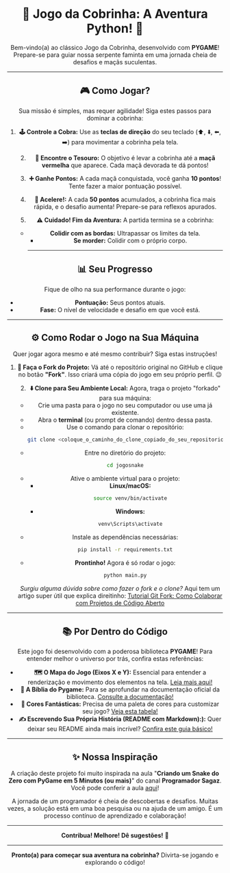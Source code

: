 <div style="text-align: center;">

# 🐍 Jogo da Cobrinha: A Aventura Python! 🍎

Bem-vindo(a) ao clássico Jogo da Cobrinha, desenvolvido com **PYGAME**! Prepare-se para guiar nossa serpente faminta em uma jornada cheia de desafios e maçãs suculentas.

---

## 🎮 Como Jogar?

Sua missão é simples, mas requer agilidade! Siga estes passos para dominar a cobrinha:

1.  **🕹️ Controle a Cobra:**
    Use as **teclas de direção** do seu teclado (⬆️, ⬇️, ⬅️, ➡️) para movimentar a cobrinha pela tela.
    
    2.  **🍎 Encontre o Tesouro:**
    O objetivo é levar a cobrinha até a **maçã vermelha** que aparece. Cada maçã devorada te dá pontos!
    
    3.  **➕ Ganhe Pontos:**
    A cada maçã conquistada, você ganha **10 pontos**! Tente fazer a maior pontuação possível.
    
    4.  **🚀 Acelere!:**
    A cada **50 pontos** acumulados, a cobrinha fica mais rápida, e o desafio aumenta! Prepare-se para reflexos apurados.
    
    5.  **⚠️ Cuidado! Fim da Aventura:**
    A partida termina se a cobrinha:
    * **Colidir com as bordas:** Ultrapassar os limites da tela.
        * **Se morder:** Colidir com o próprio corpo.
        ---

## 📊 Seu Progresso

Fique de olho na sua performance durante o jogo:

* **Pontuação:** Seus pontos atuais.
* **Fase:** O nível de velocidade e desafio em que você está.

---

## ⚙️ Como Rodar o Jogo na Sua Máquina

Quer jogar agora mesmo e até mesmo contribuir? Siga estas instruções!

1.  **🍴 Faça o Fork do Projeto:**
    Vá até o repositório original no GitHub e clique no botão **"Fork"**. Isso criará uma cópia do jogo em seu próprio perfil. 😉
    
    2.  **⬇️ Clone para Seu Ambiente Local:**
    Agora, traga o projeto "forkado" para sua máquina:
    * Crie uma pasta para o jogo no seu computador ou use uma já existente.
    * Abra o **terminal** (ou prompt de comando) dentro dessa pasta.
    * Use o comando para clonar o repositório:
        ```bash
        git clone <coloque_o_caminho_do_clone_copiado_do_seu_repositorio_forkado>
        ```
    * Entre no diretório do projeto:
        ```bash
        cd jogosnake
        ```
    * Ative o ambiente virtual para o projeto:
        * **Linux/macOS:**
            ```bash
            source venv/bin/activate
            ```
        * **Windows:**
            ```bash
            venv\Scripts\activate
            ```
    * Instale as dependências necessárias:
        ```bash
        pip install -r requirements.txt
        ```
    * **Prontinho!** Agora é só rodar o jogo:
        ```bash
        python main.py
        ```
    
    *Surgiu alguma dúvida sobre como fazer o fork e o clone?* Aqui tem um artigo super útil que explica direitinho:
    [Tutorial Git Fork: Como Colaborar com Projetos de Código Aberto](https://dev.to/womakerscode/tutorial-git-fork-como-colaborar-com-projetos-de-codigo-aberto-1lkm)

---

## 📚 Por Dentro do Código

Este jogo foi desenvolvido com a poderosa biblioteca **PYGAME**! Para entender melhor o universo por trás, confira estas referências:

* **🗺️ O Mapa do Jogo (Eixos X e Y):** Essencial para entender a renderização e movimento dos elementos na tela. [Leia mais aqui!](https://humberto.io/pt-br/blog/desbravando-o-pygame-2-desenhando-na-tela/)
* **📜 A Bíblia do Pygame:** Para se aprofundar na documentação oficial da biblioteca. [Consulte a documentação!](https://www.pygame.org/docs/)
* **🎨 Cores Fantásticas:** Precisa de uma paleta de cores para customizar seu jogo? [Veja esta tabela!](https://celke.com.br/artigo/tabela-de-cores-html-nome-hexadecimal-rgb)
* **✍️ Escrevendo Sua Própria História (README com Markdown):):** Quer deixar seu README ainda mais incrível? [Confira este guia básico!](https://docs.pipz.com/central-de-ajuda/learning-center/guia-basico-de-markdown#open)

---

## ✨ Nossa Inspiração

A criação deste projeto foi muito inspirada na aula "**Criando um Snake do Zero com PyGame em 5 Minutos (ou mais)**" do canal **Programador Sagaz**. Você pode conferir a aula [aqui](https://www.youtube.com/watch?v=H4TXHI9BRCQ)!

A jornada de um programador é cheia de descobertas e desafios. Muitas vezes, a solução está em uma boa pesquisa ou na ajuda de um amigo. É um processo contínuo de aprendizado e colaboração!

---

**Contribua! Melhore! Dê sugestões!** 🚀

---

**Pronto(a) para começar sua aventura na cobrinha?** Divirta-se jogando e explorando o código!

</div>
